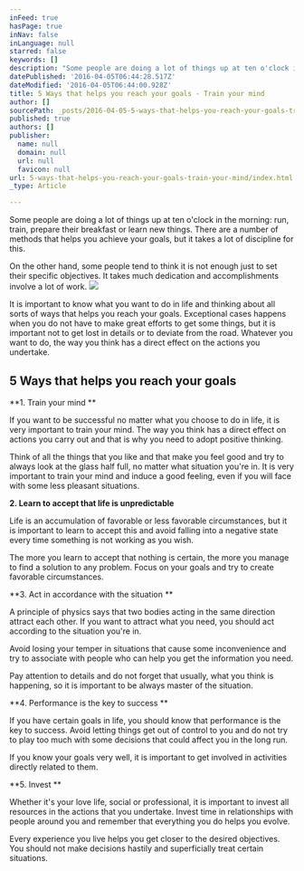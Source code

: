 ```yaml
---
inFeed: true
hasPage: true
inNav: false
inLanguage: null
starred: false
keywords: []
description: "Some people are doing a lot of things up at ten o'clock in the morning: run, train, prepare their breakfast or learn new things. There are a number of methods that helps you achieve your goals, but it takes a lot of discipline for this."
datePublished: '2016-04-05T06:44:28.517Z'
dateModified: '2016-04-05T06:44:00.928Z'
title: 5 Ways that helps you reach your goals - Train your mind
author: []
sourcePath: _posts/2016-04-05-5-ways-that-helps-you-reach-your-goals-train-your-mind.md
published: true
authors: []
publisher:
  name: null
  domain: null
  url: null
  favicon: null
url: 5-ways-that-helps-you-reach-your-goals-train-your-mind/index.html
_type: Article

---
```

Some people are doing a lot of things up at ten o'clock in the morning: run, train, prepare their breakfast or learn new things. There are a number of methods that helps you achieve your goals, but it takes a lot of discipline for this.

On the other hand, some people tend to think it is not enough just to set their specific objectives. It takes much dedication and accomplishments involve a lot of work.
![](https://the-grid-user-content.s3-us-west-2.amazonaws.com/0e556bbb-fa64-4e98-ab45-97ff4eb0a222.jpg)

It is important to know what you want to do in life and thinking about all sorts of ways that helps you reach your goals. Exceptional cases happens when you do not have to make great efforts to get some things, but it is important not to get lost in details or to deviate from the road. Whatever you want to do, the way you think has a direct effect on the actions you undertake.

## 5 Ways that helps you reach your goals

**1\. Train your mind **

If you want to be successful no matter what you choose to do in life, it is very important to train your mind. The way you think has a direct effect on actions you carry out and that is why you need to adopt positive thinking. 

Think of all the things that you like and that make you feel good and try to always look at the glass half full, no matter what situation you're in. It is very important to train your mind and induce a good feeling, even if you will face with some less pleasant situations.

**2\. Learn to accept that life is unpredictable**

Life is an accumulation of favorable or less favorable circumstances, but it is important to learn to accept this and avoid falling into a negative state every time something is not working as you wish. 

The more you learn to accept that nothing is certain, the more you manage to find a solution to any problem. Focus on your goals and try to create favorable circumstances.

**3\. Act in accordance with the situation **

A principle of physics says that two bodies acting in the same direction attract each other. If you want to attract what you need, you should act according to the situation you're in. 

Avoid losing your temper in situations that cause some inconvenience and try to associate with people who can help you get the information you need. 

Pay attention to details and do not forget that usually, what you think is happening, so it is important to be always master of the situation.

**4\. Performance is the key to success **

If you have certain goals in life, you should know that performance is the key to success.
Avoid letting things get out of control to you and do not try to play too much with some decisions that could affect you in the long run. 

If you know your goals very well, it is important to get involved in activities directly related to them. 

**5\. Invest **

Whether it's your love life, social or professional, it is important to invest all resources in the actions that you undertake. Invest time in relationships with people around you and remember that everything you do helps you evolve. 

Every experience you live helps you get closer to the desired objectives. You should not make decisions hastily and superficially treat certain situations.
